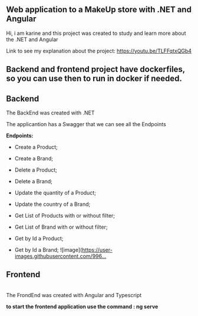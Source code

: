 <h2><b>Web application to a MakeUp store with .NET and Angular</b></h2>

Hi, i am karine and this project was created to study and learn more about the .NET and Angular

Link to see my explanation about the project: https://youtu.be/TLFFqtxQGb4

<h2><b>Backend and frontend project have dockerfiles, so you can use then to run in docker if needed.</b></h2>

<h2><b>Backend</b></h2>

The BackEnd was created with .NET

The applicantion has a Swagger that we can see all the Endpoints

<b>Endpoints:</b>

- Create a Product;

- Create a Brand;

- Delete a Product;

- Delete a Brand;

- Update the quantity of a Product;

- Update the country of a Brand;

- Get List of Products with or without filter;

- Get List of Brand with or without filter;

- Get by Id a Product;

- Get by Id a Brand;
![image](https://user-images.githubusercontent.com/996…


<h2><b>Frontend</b></h2>
<br>The FrondEnd was created with Angular and Typescript</br>

<b>to start the frontend application use the command  : ng serve </b>

